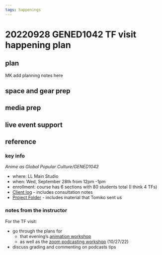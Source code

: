 ```yaml
---
tags: happenings
---
```

# 20220928 GENED1042 TF visit happening plan

## plan
MK add planning notes here

## space and gear prep
## media prep
## live event support

## reference
### key info
*Anime as Global Popular Culture/GENED1042*
* where: LL Main Studio
* when: Wed, September 28th from 12pm -1pm
* enrollment: course has 6 sections with 80 students total (I think 4 TFs)
* [Client log](https://docs.google.com/document/d/16dC3ZDGBk_Fn2uK59QEzgppa182HuIbbKuVVLqq3Oow/edit#) - includes consultation notes
* [Project Folder](https://drive.google.com/drive/folders/1tYMBWoAdOpb0mPbK5Kk8xnypzXyNzDBa) - includes material that Tomiko sent us

### notes from the instructor
For the TF visit:
* go through the plans for 
    * that evening’s [animation workshop](https://hackmd.io/K9_9VUN8RiqIvXLffuIHVw?view)
    * as well as the [zoom podcasting workshop](https://hackmd.io/0RoCm3-fSM68WIpYRbYfeQ?view) (10/27/22)
* discuss grading and commenting on podcasts tips 